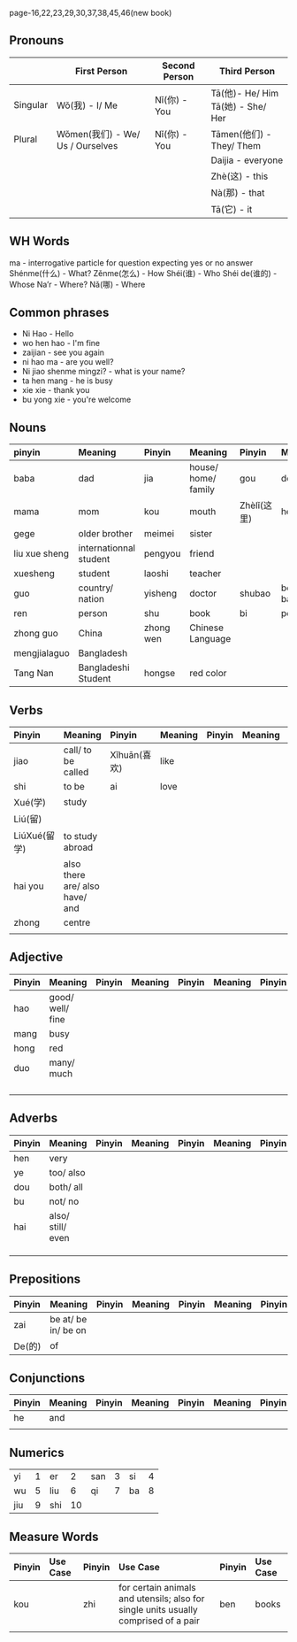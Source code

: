 page-16,22,23,29,30,37,38,45,46(new book)
## Pronouns

|          | First Person                   | Second Person | Third Person                       |
| -------- | ------------------------------ | ------------- | ---------------------------------- |
| Singular | Wǒ(我) - I/ Me<br>              | Nǐ(你) - You   | Tā(他)- He/ Him<br>Tā(她) - She/ Her |
| Plural   | Wǒmen(我们) - We/ Us / Ourselves | Nǐ(你) - You   | Tāmen(他们) - They/ Them             |
|          |                                |               | Daijia - everyone                  |
|          |                                |               | Zhè(这) - this                      |
|          |                                |               | Nà(那) - that                       |
|          |                                |               | Tā(它) - it                         |
## WH Words
ma - interrogative particle for question expecting yes or no answer
Shénme(什么) - What?
Zěnme(怎么) - How
Shéi(谁) - Who
Shéi de(谁的) - Whose
Na’r - Where?
Nǎ(哪) - Where

## Common phrases
- Ni Hao - Hello
- wo hen hao - I'm fine
- zaijian - see you again
- ni hao ma - are you well?
- Ni jiao shenme mingzi? - what is your name?
- ta hen mang - he is busy
- xie xie - thank you
- bu yong xie - you're welcome
## Nouns

| pinyin        | Meaning                | Pinyin    | Meaning             | Pinyin    | Meaning  | Pinyin | Meaning |
| :------------ | :--------------------- | :-------- | :------------------ | :-------- | :------- | :----- | :------ |
| baba          | dad                    | jia       | house/ home/ family | gou       | dog      |        |         |
| mama          | mom                    | kou       | mouth               | Zhèlǐ(这里) | here     |        |         |
| gege          | older brother          | meimei    | sister              |           |          |        |         |
| liu xue sheng | internationnal student | pengyou   | friend              |           |          |        |         |
| xuesheng      | student                | laoshi    | teacher             |           |          |        |         |
| guo           | country/ nation        | yisheng   | doctor              | shubao    | book bag |        |         |
| ren           | person                 | shu       | book                | bi        | pen      |        |         |
| zhong guo     | China                  | zhong wen | Chinese Language    |           |          |        |         |
| mengjialaguo  | Bangladesh             |           |                     |           |          |        |         |
| Tang Nan      | Bangladeshi Student    | hongse    | red color           |           |          |        |         |
## Verbs

| Pinyin     | Meaning                        | Pinyin     | Meaning | Pinyin | Meaning | Pinyin | Meaning |
| :--------- | :----------------------------- | :--------- | :------ | :----- | :------ | :----- | :------ |
| jiao       | call/ to be called             | Xǐhuān(喜欢) | like    |        |         |        |         |
| shi        | to be                          | ai         | love    |        |         |        |         |
| Xué(学)     | study                          |            |         |        |         |        |         |
| Liú(留)     |                                |            |         |        |         |        |         |
| LiúXué(留学) | to study abroad                |            |         |        |         |        |         |
| hai you    | also there are/ also have/ and |            |         |        |         |        |         |
| zhong      | centre                         |            |         |        |         |        |         |
|            |                                |            |         |        |         |        |         |
## Adjective

| Pinyin | Meaning          | Pinyin | Meaning | Pinyin | Meaning | Pinyin | Meaning |
| :----- | :--------------- | :----- | :------ | :----- | :------ | :----- | :------ |
| hao    | good/ well/ fine |        |         |        |         |        |         |
| mang   | busy             |        |         |        |         |        |         |
| hong   | red              |        |         |        |         |        |         |
| duo    | many/ much       |        |         |        |         |        |         |
|        |                  |        |         |        |         |        |         |
|        |                  |        |         |        |         |        |         |
|        |                  |        |         |        |         |        |         |
|        |                  |        |         |        |         |        |         |
## Adverbs

| Pinyin | Meaning           | Pinyin | Meaning | Pinyin | Meaning | Pinyin | Meaning |
| :----- | :---------------- | :----- | :------ | :----- | :------ | :----- | :------ |
| hen    | very              |        |         |        |         |        |         |
| ye     | too/ also         |        |         |        |         |        |         |
| dou    | both/ all         |        |         |        |         |        |         |
| bu     | not/ no           |        |         |        |         |        |         |
| hai    | also/ still/ even |        |         |        |         |        |         |
|        |                   |        |         |        |         |        |         |
|        |                   |        |         |        |         |        |         |
|        |                   |        |         |        |         |        |         |

## Prepositions
| Pinyin | Meaning             | Pinyin | Meaning | Pinyin | Meaning | Pinyin | Meaning |
| :----- | :------------------ | :----- | :------ | :----- | :------ | :----- | :------ |
| zai    | be at/ be in/ be on |        |         |        |         |        |         |
| De(的)  | of                  |        |         |        |         |        |         |
## Conjunctions

| Pinyin | Meaning | Pinyin | Meaning | Pinyin | Meaning | Pinyin | Meaning |
| :----- | :------ | :----- | :------ | :----- | :------ | :----- | :------ |
| he     | and     |        |         |        |         |        |         |
|        |         |        |         |        |         |        |         |
## Numerics

|     |     |     |     |     |     |     |     |
| :-- | :-- | :-- | :-- | :-- | :-- | :-- | :-- |
| yi  | 1   | er  | 2   | san | 3   | si  | 4   |
| wu  | 5   | liu | 6   | qi  | 7   | ba  | 8   |
| jiu | 9   | shi | 10  |     |     |     |     |
## Measure Words

| Pinyin | Use Case | Pinyin | Use Case                                                                            | Pinyin | Use Case |
| :----- | :------- | :----- | :---------------------------------------------------------------------------------- | :----- | :------- |
| kou    |          | zhi    | for certain animals and utensils; also for single units usually comprised of a pair | ben    | books    |
|        |          |        |                                                                                     |        |          |
